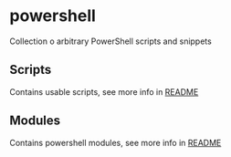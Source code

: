 # powershell

Collection o arbitrary PowerShell scripts and snippets

## Scripts

Contains usable scripts, see more info in [README](./Scripts/README.md)

## Modules

Contains powershell modules, see more info in [README](./Modules/README.md)

